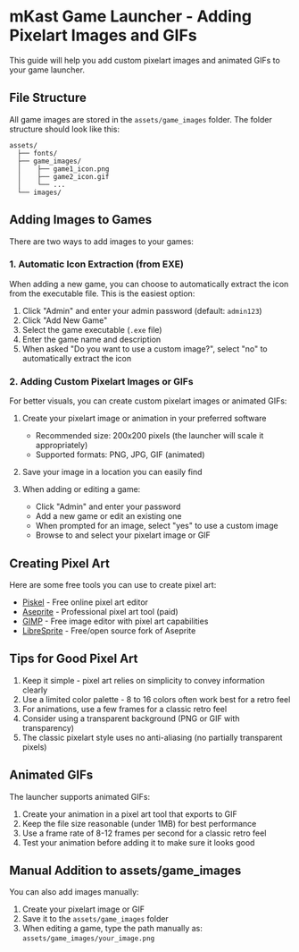 # mKast Game Launcher - Adding Pixelart Images and GIFs

This guide will help you add custom pixelart images and animated GIFs to your game launcher.

## File Structure

All game images are stored in the `assets/game_images` folder. The folder structure should look like this:

```
assets/
  ├── fonts/
  ├── game_images/
  │    ├── game1_icon.png
  │    ├── game2_icon.gif
  │    └── ...
  └── images/
```

## Adding Images to Games

There are two ways to add images to your games:

### 1. Automatic Icon Extraction (from EXE)

When adding a new game, you can choose to automatically extract the icon from the executable file. This is the easiest option:

1. Click "Admin" and enter your admin password (default: `admin123`)
2. Click "Add New Game"
3. Select the game executable (`.exe` file)
4. Enter the game name and description
5. When asked "Do you want to use a custom image?", select "no" to automatically extract the icon

### 2. Adding Custom Pixelart Images or GIFs

For better visuals, you can create custom pixelart images or animated GIFs:

1. Create your pixelart image or animation in your preferred software
   - Recommended size: 200x200 pixels (the launcher will scale it appropriately)
   - Supported formats: PNG, JPG, GIF (animated)
   
2. Save your image in a location you can easily find

3. When adding or editing a game:
   - Click "Admin" and enter your password
   - Add a new game or edit an existing one
   - When prompted for an image, select "yes" to use a custom image
   - Browse to and select your pixelart image or GIF

## Creating Pixel Art

Here are some free tools you can use to create pixel art:

- [Piskel](https://www.piskelapp.com/) - Free online pixel art editor
- [Aseprite](https://www.aseprite.org/) - Professional pixel art tool (paid)
- [GIMP](https://www.gimp.org/) - Free image editor with pixel art capabilities
- [LibreSprite](https://github.com/LibreSprite/LibreSprite) - Free/open source fork of Aseprite

## Tips for Good Pixel Art

1. Keep it simple - pixel art relies on simplicity to convey information clearly
2. Use a limited color palette - 8 to 16 colors often work best for a retro feel
3. For animations, use a few frames for a classic retro feel
4. Consider using a transparent background (PNG or GIF with transparency)
5. The classic pixelart style uses no anti-aliasing (no partially transparent pixels)

## Animated GIFs

The launcher supports animated GIFs:

1. Create your animation in a pixel art tool that exports to GIF
2. Keep the file size reasonable (under 1MB) for best performance
3. Use a frame rate of 8-12 frames per second for a classic retro feel
4. Test your animation before adding it to make sure it looks good

## Manual Addition to assets/game_images

You can also add images manually:

1. Create your pixelart image or GIF
2. Save it to the `assets/game_images` folder
3. When editing a game, type the path manually as: `assets/game_images/your_image.png`
